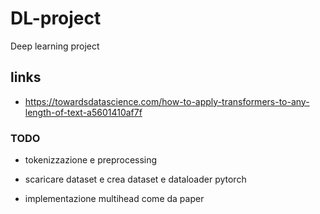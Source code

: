 # DL-project
Deep learning project

## links

* https://towardsdatascience.com/how-to-apply-transformers-to-any-length-of-text-a5601410af7f

### TODO

* tokenizzazione e preprocessing

* scaricare dataset e crea dataset e dataloader pytorch

* implementazione multihead come da paper
